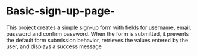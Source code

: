 # Basic-sign-up-page-
This project creates a simple sign-up form with fields for username, email, password and confirm password. When the form is submitted, it prevents the default form submission behavior, retrieves the values entered by the user, and displays a success message 
